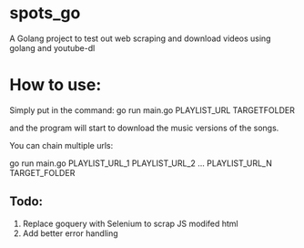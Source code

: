 # spots_go
A Golang project to test out web scraping and download videos using golang and youtube-dl

# How to use:
Simply put in the command:
go run main.go PLAYLIST_URL TARGETFOLDER

and the program will start to download the music versions of the songs.

You can chain multiple urls:

go run main.go PLAYLIST_URL_1 PLAYLIST_URL_2 ... PLAYLIST_URL_N TARGET_FOLDER

## Todo:
1. Replace goquery with Selenium to scrap JS modifed html
2. Add better error handling 
